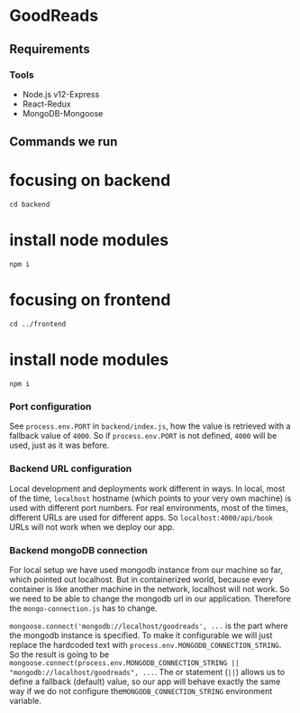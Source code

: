 # GoodReads

## Requirements

### Tools

- Node.js v12-Express
- React-Redux
- MongoDB-Mongoose

## Commands we run

#  focusing on backend
```
cd backend
```
# install node modules
```
npm i
```
#  focusing on frontend
```
cd ../frontend
```
# install node modules
```
npm i
```

### Port configuration
 See `process.env.PORT` in `backend/index.js`, how the value is retrieved with a fallback value of `4000`. So if `process.env.PORT` is not defined, `4000` will be used, just as it was before.

### Backend URL configuration

Local development and deployments work different in ways. In local, most of the time, `localhost` hostname (which points to your very own machine) is used with different port numbers. For real environments, most of the times, different URLs are used for different apps. So `localhost:4000/api/book` URLs will not work when we deploy our app.


### Backend mongoDB connection

For local setup we have used mongodb instance from our machine so far, which pointed out localhost. But in containerized world, because every container is like another machine in the network, localhost will not work. So we need to be able to change the mongodb url in our application. Therefore the `mongo-connection.js` has to change.

`mongoose.connect('mongodb://localhost/goodreads', ...` is the part where the mongodb instance is specified. To make it configurable we will just replace the hardcoded text with `process.env.MONGODB_CONNECTION_STRING`. So the result is going to be `mongoose.connect(process.env.MONGODB_CONNECTION_STRING || "mongodb://localhost/goodreads", ...`. The or statement (`||`) allows us to define a fallback (default) value, so our app will behave exactly the same way if we do not configure the`MONGODB_CONNECTION_STRING` environment variable.
